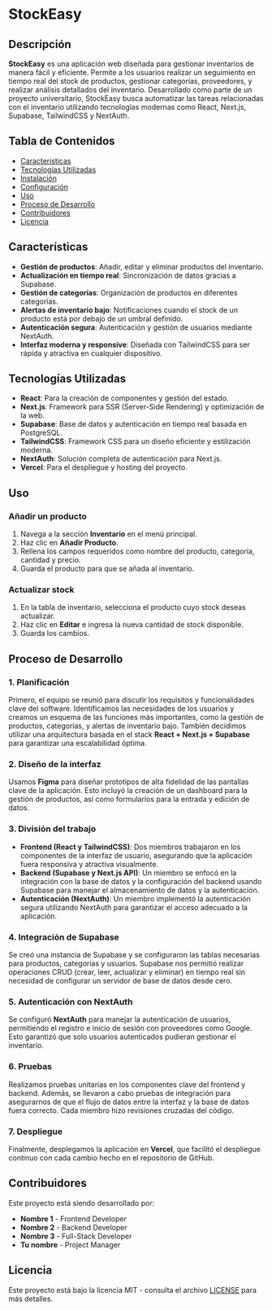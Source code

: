 # StockEasy

## Descripción

**StockEasy** es una aplicación web diseñada para gestionar inventarios de manera fácil y eficiente. Permite a los usuarios realizar un seguimiento en tiempo real del stock de productos, gestionar categorías, proveedores, y realizar análisis detallados del inventario. Desarrollado como parte de un proyecto universitario, StockEasy busca automatizar las tareas relacionadas con el inventario utilizando tecnologías modernas como React, Next.js, Supabase, TailwindCSS y NextAuth.

## Tabla de Contenidos

- [Características](#características)
- [Tecnologías Utilizadas](#tecnologías-utilizadas)
- [Instalación](#instalación)
- [Configuración](#configuración)
- [Uso](#uso)
- [Proceso de Desarrollo](#proceso-de-desarrollo)
- [Contribuidores](#contribuidores)
- [Licencia](#licencia)

## Características

- **Gestión de productos**: Añadir, editar y eliminar productos del inventario.
- **Actualización en tiempo real**: Sincronización de datos gracias a Supabase.
- **Gestión de categorías**: Organización de productos en diferentes categorías.
- **Alertas de inventario bajo**: Notificaciones cuando el stock de un producto está por debajo de un umbral definido.
- **Autenticación segura**: Autenticación y gestión de usuarios mediante NextAuth.
- **Interfaz moderna y responsive**: Diseñada con TailwindCSS para ser rápida y atractiva en cualquier dispositivo.

## Tecnologías Utilizadas

- **React**: Para la creación de componentes y gestión del estado.
- **Next.js**: Framework para SSR (Server-Side Rendering) y optimización de la web.
- **Supabase**: Base de datos y autenticación en tiempo real basada en PostgreSQL.
- **TailwindCSS**: Framework CSS para un diseño eficiente y estilización moderna.
- **NextAuth**: Solución completa de autenticación para Next.js.
- **Vercel**: Para el despliegue y hosting del proyecto.


## Uso

### Añadir un producto
1. Navega a la sección **Inventario** en el menú principal.
2. Haz clic en **Añadir Producto**.
3. Rellena los campos requeridos como nombre del producto, categoría, cantidad y precio.
4. Guarda el producto para que se añada al inventario.

### Actualizar stock
1. En la tabla de inventario, selecciona el producto cuyo stock deseas actualizar.
2. Haz clic en **Editar** e ingresa la nueva cantidad de stock disponible.
3. Guarda los cambios.

## Proceso de Desarrollo

### 1. Planificación
Primero, el equipo se reunió para discutir los requisitos y funcionalidades clave del software. Identificamos las necesidades de los usuarios y creamos un esquema de las funciones más importantes, como la gestión de productos, categorías, y alertas de inventario bajo. También decidimos utilizar una arquitectura basada en el stack **React + Next.js + Supabase** para garantizar una escalabilidad óptima.

### 2. Diseño de la interfaz
Usamos **Figma** para diseñar prototipos de alta fidelidad de las pantallas clave de la aplicación. Esto incluyó la creación de un dashboard para la gestión de productos, así como formularios para la entrada y edición de datos.

### 3. División del trabajo
- **Frontend (React y TailwindCSS)**: Dos miembros trabajaron en los componentes de la interfaz de usuario, asegurando que la aplicación fuera responsiva y atractiva visualmente.
- **Backend (Supabase y Next.js API)**: Un miembro se enfocó en la integración con la base de datos y la configuración del backend usando Supabase para manejar el almacenamiento de datos y la autenticación.
- **Autenticación (NextAuth)**: Un miembro implementó la autenticación segura utilizando NextAuth para garantizar el acceso adecuado a la aplicación.

### 4. Integración de Supabase
Se creó una instancia de Supabase y se configuraron las tablas necesarias para productos, categorías y usuarios. Supabase nos permitió realizar operaciones CRUD (crear, leer, actualizar y eliminar) en tiempo real sin necesidad de configurar un servidor de base de datos desde cero.

### 5. Autenticación con NextAuth
Se configuró **NextAuth** para manejar la autenticación de usuarios, permitiendo el registro e inicio de sesión con proveedores como Google. Esto garantizó que solo usuarios autenticados pudieran gestionar el inventario.

### 6. Pruebas
Realizamos pruebas unitarias en los componentes clave del frontend y backend. Además, se llevaron a cabo pruebas de integración para asegurarnos de que el flujo de datos entre la interfaz y la base de datos fuera correcto. Cada miembro hizo revisiones cruzadas del código.

### 7. Despliegue
Finalmente, desplegamos la aplicación en **Vercel**, que facilitó el despliegue continuo con cada cambio hecho en el repositorio de GitHub.

## Contribuidores

Este proyecto está siendo desarrollado por:

- **Nombre 1** - Frontend Developer
- **Nombre 2** - Backend Developer
- **Nombre 3** - Full-Stack Developer
- **Tu nombre** - Project Manager

## Licencia

Este proyecto está bajo la licencia MIT - consulta el archivo [LICENSE](./LICENSE) para más detalles.

